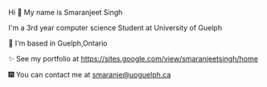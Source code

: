Hi 👋 My name is Smaranjeet Singh

I'm a 3rd year computer science Student at University of Guelph

🌌 I'm based in Guelph,Ontario

✨ See my portfolio at https://sites.google.com/view/smaranjeetsingh/home

🎆 You can contact me at smaranje@uoguelph.ca
